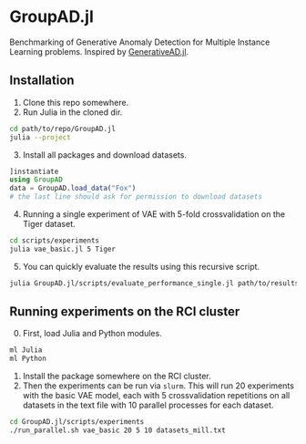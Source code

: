 # GroupAD.jl
Benchmarking of Generative Anomaly Detection for Multiple Instance Learning problems. Inspired by [GenerativeAD.jl](https://github.com/aicenter/GenerativeAD.jl).

## Installation

1. Clone this repo somewhere.
2. Run Julia in the cloned dir.
```bash
cd path/to/repo/GroupAD.jl
julia --project
```
3. Install all packages and download datasets.
```julia
]instantiate
using GroupAD
data = GroupAD.load_data("Fox")
# the last line should ask for permission to download datasets
```
4. Running a single experiment of VAE with 5-fold crossvalidation on the Tiger dataset.
```bash
cd scripts/experiments
julia vae_basic.jl 5 Tiger
```
5. You can quickly evaluate the results using this recursive script.
```bash
julia GroupAD.jl/scripts/evaluate_performance_single.jl path/to/results
```

## Running experiments on the RCI cluster

0. First, load Julia and Python modules.
```bash
ml Julia
ml Python
```
1. Install the package somewhere on the RCI cluster.
2. Then the experiments can be run via `slurm`. This will run 20 experiments with the basic VAE model, each with 5 crossvalidation repetitions on all datasets in the text file with 10 parallel processes for each dataset.
```bash
cd GroupAD.jl/scripts/experiments
./run_parallel.sh vae_basic 20 5 10 datasets_mill.txt
```
